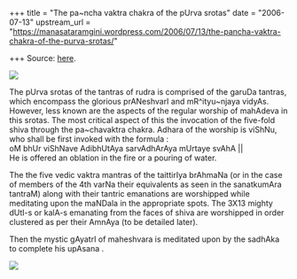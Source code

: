 +++
title = "The pa~ncha vaktra chakra of the pUrva srotas"
date = "2006-07-13"
upstream_url = "https://manasataramgini.wordpress.com/2006/07/13/the-pancha-vaktra-chakra-of-the-purva-srotas/"

+++
Source: [here](https://manasataramgini.wordpress.com/2006/07/13/the-pancha-vaktra-chakra-of-the-purva-srotas/).



[![](https://i2.wp.com/photos1.blogger.com/blogger/2010/410/320/shiva.0.jpg)](http://photos1.blogger.com/blogger/2010/410/1600/shiva.0.jpg)

The pUrva srotas of the tantras of rudra is comprised of the garuDa
tantras, which encompass the glorious prANeshvarI and mR^ityu\~njaya
vidyAs. However, less known are the aspects of the regular worship of
mahAdeva in this srotas. The most critical aspect of this the invocation
of the five-fold shiva through the pa\~chavaktra chakra. Adhara of the
worship is viShNu, who shall be first invoked with the formula :  
oM bhUr viShNave AdibhUtAya sarvAdhArAya mUrtaye svAhA \|\|  
He is offered an oblation in the fire or a pouring of water.

The the five vedic vaktra mantras of the taittirIya brAhmaNa (or in the
case of members of the 4th varNa their equivalents as seen in the
sanatkumAra tantraM) along with their tantric emanations are worshipped
while meditating upon the maNDala in the appropriate spots. The 3X13
mighty dUtI-s or kalA-s emanating from the faces of shiva are worshipped
in order clustered as per their AmnAya (to be detailed later).

Then the mystic gAyatrI of maheshvara is meditated upon by the sadhAka
to complete his upAsana .

[![](https://i1.wp.com/photos1.blogger.com/blogger/2010/410/320/shiva_gayatri.0.jpg)](http://photos1.blogger.com/blogger/2010/410/1600/shiva_gayatri.0.jpg)

